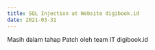 ```yaml
---
title: SQL Injection at Website digibook.id
date: 2021-03-31
---
```


Masih dalam tahap Patch oleh team IT digibook.id
